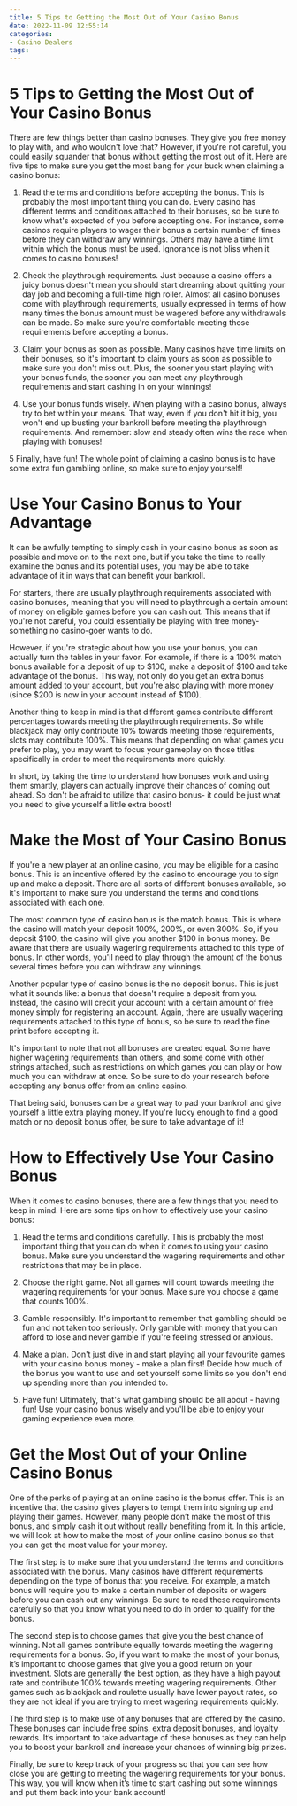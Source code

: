 ```yaml
---
title: 5 Tips to Getting the Most Out of Your Casino Bonus 
date: 2022-11-09 12:55:14
categories:
- Casino Dealers
tags:
---
```



#  5 Tips to Getting the Most Out of Your Casino Bonus 

There are few things better than casino bonuses. They give you free money to play with, and who wouldn't love that? However, if you're not careful, you could easily squander that bonus without getting the most out of it. Here are five tips to make sure you get the most bang for your buck when claiming a casino bonus:

1. Read the terms and conditions before accepting the bonus. This is probably the most important thing you can do. Every casino has different terms and conditions attached to their bonuses, so be sure to know what's expected of you before accepting one. For instance, some casinos require players to wager their bonus a certain number of times before they can withdraw any winnings. Others may have a time limit within which the bonus must be used. Ignorance is not bliss when it comes to casino bonuses!

2. Check the playthrough requirements. Just because a casino offers a juicy bonus doesn't mean you should start dreaming about quitting your day job and becoming a full-time high roller. Almost all casino bonuses come with playthrough requirements, usually expressed in terms of how many times the bonus amount must be wagered before any withdrawals can be made. So make sure you're comfortable meeting those requirements before accepting a bonus.

3. Claim your bonus as soon as possible. Many casinos have time limits on their bonuses, so it's important to claim yours as soon as possible to make sure you don't miss out. Plus, the sooner you start playing with your bonus funds, the sooner you can meet any playthrough requirements and start cashing in on your winnings!

4. Use your bonus funds wisely. When playing with a casino bonus, always try to bet within your means. That way, even if you don't hit it big, you won't end up busting your bankroll before meeting the playthrough requirements. And remember: slow and steady often wins the race when playing with bonuses!

5 Finally, have fun! The whole point of claiming a casino bonus is to have some extra fun gambling online, so make sure to enjoy yourself!

#  Use Your Casino Bonus to Your Advantage 

It can be awfully tempting to simply cash in your casino bonus as soon as possible and move on to the next one, but if you take the time to really examine the bonus and its potential uses, you may be able to take advantage of it in ways that can benefit your bankroll.

For starters, there are usually playthrough requirements associated with casino bonuses, meaning that you will need to playthrough a certain amount of money on eligible games before you can cash out. This means that if you're not careful, you could essentially be playing with free money- something no casino-goer wants to do.

However, if you're strategic about how you use your bonus, you can actually turn the tables in your favor. For example, if there is a 100% match bonus available for a deposit of up to $100, make a deposit of $100 and take advantage of the bonus. This way, not only do you get an extra bonus amount added to your account, but you're also playing with more money (since $200 is now in your account instead of $100).

Another thing to keep in mind is that different games contribute different percentages towards meeting the playthrough requirements. So while blackjack may only contribute 10% towards meeting those requirements, slots may contribute 100%. This means that depending on what games you prefer to play, you may want to focus your gameplay on those titles specifically in order to meet the requirements more quickly.

In short, by taking the time to understand how bonuses work and using them smartly, players can actually improve their chances of coming out ahead. So don't be afraid to utilize that casino bonus- it could be just what you need to give yourself a little extra boost!

#  Make the Most of Your Casino Bonus 

If you're a new player at an online casino, you may be eligible for a casino bonus. This is an incentive offered by the casino to encourage you to sign up and make a deposit. There are all sorts of different bonuses available, so it's important to make sure you understand the terms and conditions associated with each one.

The most common type of casino bonus is the match bonus. This is where the casino will match your deposit 100%, 200%, or even 300%. So, if you deposit $100, the casino will give you another $100 in bonus money. Be aware that there are usually wagering requirements attached to this type of bonus. In other words, you'll need to play through the amount of the bonus several times before you can withdraw any winnings.

Another popular type of casino bonus is the no deposit bonus. This is just what it sounds like: a bonus that doesn't require a deposit from you. Instead, the casino will credit your account with a certain amount of free money simply for registering an account. Again, there are usually wagering requirements attached to this type of bonus, so be sure to read the fine print before accepting it.

It's important to note that not all bonuses are created equal. Some have higher wagering requirements than others, and some come with other strings attached, such as restrictions on which games you can play or how much you can withdraw at once. So be sure to do your research before accepting any bonus offer from an online casino.

That being said, bonuses can be a great way to pad your bankroll and give yourself a little extra playing money. If you're lucky enough to find a good match or no deposit bonus offer, be sure to take advantage of it!

#  How to Effectively Use Your Casino Bonus 

When it comes to casino bonuses, there are a few things that you need to keep in mind. Here are some tips on how to effectively use your casino bonus:

1. Read the terms and conditions carefully. This is probably the most important thing that you can do when it comes to using your casino bonus. Make sure you understand the wagering requirements and other restrictions that may be in place.

2. Choose the right game. Not all games will count towards meeting the wagering requirements for your bonus. Make sure you choose a game that counts 100%.

3. Gamble responsibly. It's important to remember that gambling should be fun and not taken too seriously. Only gamble with money that you can afford to lose and never gamble if you're feeling stressed or anxious.

4. Make a plan. Don't just dive in and start playing all your favourite games with your casino bonus money - make a plan first! Decide how much of the bonus you want to use and set yourself some limits so you don't end up spending more than you intended to.

5. Have fun! Ultimately, that's what gambling should be all about - having fun! Use your casino bonus wisely and you'll be able to enjoy your gaming experience even more.

#  Get the Most Out of your Online Casino Bonus

One of the perks of playing at an online casino is the bonus offer. This is an incentive that the casino gives players to tempt them into signing up and playing their games. However, many people don’t make the most of this bonus, and simply cash it out without really benefiting from it. In this article, we will look at how to make the most of your online casino bonus so that you can get the most value for your money.

The first step is to make sure that you understand the terms and conditions associated with the bonus. Many casinos have different requirements depending on the type of bonus that you receive. For example, a match bonus will require you to make a certain number of deposits or wagers before you can cash out any winnings. Be sure to read these requirements carefully so that you know what you need to do in order to qualify for the bonus.

The second step is to choose games that give you the best chance of winning. Not all games contribute equally towards meeting the wagering requirements for a bonus. So, if you want to make the most of your bonus, it’s important to choose games that give you a good return on your investment. Slots are generally the best option, as they have a high payout rate and contribute 100% towards meeting wagering requirements. Other games such as blackjack and roulette usually have lower payout rates, so they are not ideal if you are trying to meet wagering requirements quickly.

The third step is to make use of any bonuses that are offered by the casino. These bonuses can include free spins, extra deposit bonuses, and loyalty rewards. It’s important to take advantage of these bonuses as they can help you to boost your bankroll and increase your chances of winning big prizes.

Finally, be sure to keep track of your progress so that you can see how close you are getting to meeting the wagering requirements for your bonus. This way, you will know when it’s time to start cashing out some winnings and put them back into your bank account!